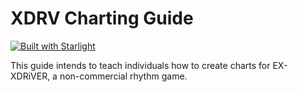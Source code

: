 # XDRV Charting Guide

[![Built with Starlight](https://astro.badg.es/v2/built-with-starlight/tiny.svg)](https://starlight.astro.build)

This guide intends to teach individuals how to create charts for EX-XDRiVER, a non-commercial rhythm game.